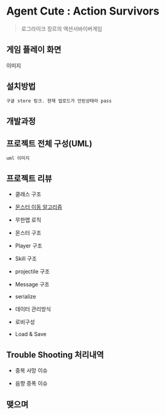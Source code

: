 # Agent Cute : Action Survivors
> 로그라이크 장르의 액션서바이버게임

## 게임 플레이 화면

이미지

## 설치방법

```sh
구글 store 링크. 현재 업로드가 안된상태라 pass
```

## 개발과정

## 프로젝트 전체 구성(UML)
```sh
uml 이미지
```
## 프로젝트 리뷰

* 클래스 구조

* [몬스터 이동 알고리즘](../Docs/temp)

* 무한맵 로직

* 몬스터 구조

* Player 구조

* Skill 구조

* projectile 구조

* Message 구조

* serialize

* 데이터 관리방식

* 로비구성

* Load & Save

## Trouble Shooting 처리내역

* 중복 사망 이슈

* 음향 증폭 이슈


## 맺으며
